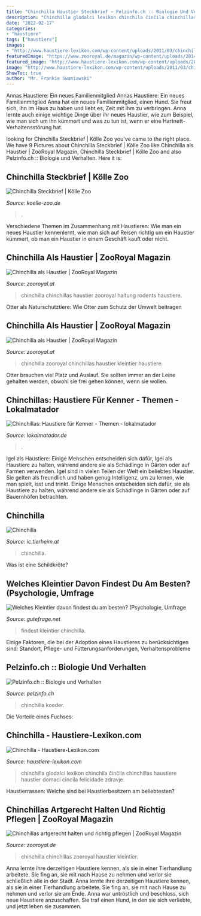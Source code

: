 ```yaml
---
title: "Chinchilla Haustier Steckbrief ~ Pelzinfo.ch :: Biologie Und Verhalten"
description: "Chinchilla glodalci lexikon chinchila činčila chinchillas haustiere haustier domaci cincila felicidade zdravje"
date: "2022-02-17"
categories:
- "haustiere"
tags: ["haustiere"]
images:
- "http://www.haustiere-lexikon.com/wp-content/uploads/2011/03/chinchilla.jpg"
featuredImage: "https://www.zooroyal.de/magazin/wp-content/uploads/2014/11/chinchilla-als-haustier-760x560-310x180.jpg"
featured_image: "http://www.haustiere-lexikon.com/wp-content/uploads/2011/03/chinchilla.jpg"
image: "http://www.haustiere-lexikon.com/wp-content/uploads/2011/03/chinchilla.jpg"
ShowToc: true
author: "Mr. Frankie Swaniawski"
---
```



Annas Haustiere: Ein neues Familienmitglied
Annas Haustiere: Ein neues Familienmitglied
Anna hat ein neues Familienmitglied, einen Hund. Sie freut sich, ihn im Haus zu haben und liebt es, Zeit mit ihm zu verbringen. Anna lernte auch einige wichtige Dinge über ihr neues Haustier, wie zum Beispiel, wie man sich um ihn kümmert und was zu tun ist, wenn er eine Hartnett-Verhaltensstörung hat.

	

		
looking for Chinchilla Steckbrief | Kölle Zoo you've came to the right place. We have 9 Pictures about Chinchilla Steckbrief | Kölle Zoo like Chinchilla als Haustier | ZooRoyal Magazin, Chinchilla Steckbrief | Kölle Zoo and also Pelzinfo.ch :: Biologie und Verhalten. Here it is:
		
    
## Chinchilla Steckbrief | Kölle Zoo

<img loading=lazy src="https://images.koelle-zoo.de/media/image/a2/f6/18/Chinchilla_2rhEprXjaOUFvR.jpg" onerror="this.onerror=null;this.src='https://tse1.mm.bing.net/th?id=OIP.RCR06_XekHRbfn2RiPMfywHaDx&amp;pid=15.1';" alt="Chinchilla Steckbrief | Kölle Zoo">

_Source: koelle-zoo.de_

>. 

	

Verschiedene Themen im Zusammenhang mit Haustieren: Wie man ein neues Haustier kennenlernt, wie man sich auf Reisen richtig um ein Haustier kümmert, ob man ein Haustier in einem Geschäft kauft oder nicht.

    
## Chinchilla Als Haustier | ZooRoyal Magazin

<img loading=lazy src="http://zooroyal.de/magazin/wp-content/uploads/2014/11/chinchilla-760x560.jpg" onerror="this.onerror=null;this.src='https://tse2.mm.bing.net/th?id=OIP.XcCkygKwl6rFLJoCq9IS-AHaFd&amp;pid=15.1';" alt="Chinchilla als Haustier | ZooRoyal Magazin">

_Source: zooroyal.at_

>chinchilla chinchillas haustier zooroyal haltung rodents haustiere. 

	

Otter als Naturschutztiere: Wie Otter zum Schutz der Umwelt beitragen

    
## Chinchilla Als Haustier | ZooRoyal Magazin

<img loading=lazy src="https://www.zooroyal.at/magazin/wp-content/uploads/2014/11/chinchilla-als-haustier-760x560.jpg" onerror="this.onerror=null;this.src='https://tse3.mm.bing.net/th?id=OIP.G8iT3XrMQS3_ct2p6UACIwHaEK&amp;pid=15.1';" alt="Chinchilla als Haustier | ZooRoyal Magazin">

_Source: zooroyal.at_

>chinchilla zooroyal chinchillas haustier kleintier haustiere. 

	

Otter brauchen viel Platz und Auslauf. Sie sollten immer an der Leine gehalten werden, obwohl sie frei gehen können, wenn sie wollen.

    
## Chinchillas: Haustiere Für Kenner - Themen - Lokalmatador

<img loading=lazy src="https://www.lokalmatador.de/fileadmin/user_upload/Lokalmatador/Ratgeber/Ratgeber-Themenartikel/Haustiere/haustiere-chinchilla-zweig.jpg" onerror="this.onerror=null;this.src='https://tse3.mm.bing.net/th?id=OIP.UV7jx8t9mdyFPLr0WIqMQwHaFj&amp;pid=15.1';" alt="Chinchillas: Haustiere für Kenner - Themen - lokalmatador">

_Source: lokalmatador.de_

>. 

	

Igel als Haustiere: Einige Menschen entscheiden sich dafür, Igel als Haustiere zu halten, während andere sie als Schädlinge in Gärten oder auf Farmen verwenden.
Igel sind in vielen Teilen der Welt ein beliebtes Haustier. Sie gelten als freundlich und haben genug Intelligenz, um zu lernen, wie man spielt, isst und trinkt. Einige Menschen entscheiden sich dafür, sie als Haustiere zu halten, während andere sie als Schädlinge in Gärten oder auf Bauernhöfen betrachten.

    
## Chinchilla

<img loading=lazy src="https://ic.tierheim.at/images/content/ratgeber/kleintiere/chinchilla3.jpg" onerror="this.onerror=null;this.src='https://tse2.mm.bing.net/th?id=OIP.CAM7gXzJRo5zvKZOguX3_wAAAA&amp;pid=15.1';" alt="Chinchilla">

_Source: ic.tierheim.at_

>chinchilla. 

	

Was ist eine Schildkröte?

    
## Welches Kleintier Davon Findest Du Am Besten? (Psychologie, Umfrage

<img loading=lazy src="https://images.gutefrage.net/media/fragen/bilder/welches-kleintier-davon-findest-du-am-besten/4_original.jpg?v=1604580960000" onerror="this.onerror=null;this.src='https://tse1.mm.bing.net/th?id=OIP.5PV1Z6xK76W8DkIZXIlUjwHaE8&amp;pid=15.1';" alt="Welches Kleintier davon findest du am besten? (Psychologie, Umfrage">

_Source: gutefrage.net_

>findest kleintier chinchilla. 

	

Einige Faktoren, die bei der Adoption eines Haustieres zu berücksichtigen sind: Standort, Pflege- und Fütterungsanforderungen, Verhaltensprobleme

    
## Pelzinfo.ch :: Biologie Und Verhalten

<img loading=lazy src="http://www.pelzinfo.ch/fileadmin/_migrated/pics/chinchilla_k.jpg" onerror="this.onerror=null;this.src='https://tse3.mm.bing.net/th?id=OIP.VDGpvP7BAOFYVlPLXk9G1wHaE0&amp;pid=15.1';" alt="Pelzinfo.ch :: Biologie und Verhalten">

_Source: pelzinfo.ch_

>chinchilla koeder. 

	

Die Vorteile eines Fuchses:

    
## Chinchilla - Haustiere-Lexikon.com

<img loading=lazy src="http://www.haustiere-lexikon.com/wp-content/uploads/2011/03/chinchilla.jpg" onerror="this.onerror=null;this.src='https://tse2.mm.bing.net/th?id=OIP.fA1hAGzY54_NRge-QAjmvQAAAA&amp;pid=15.1';" alt="Chinchilla - Haustiere-Lexikon.com">

_Source: haustiere-lexikon.com_

>chinchilla glodalci lexikon chinchila činčila chinchillas haustiere haustier domaci cincila felicidade zdravje. 

	

Haustierrassen: Welche sind bei Haustierbesitzern am beliebtesten?

    
## Chinchillas Artgerecht Halten Und Richtig Pflegen | ZooRoyal Magazin

<img loading=lazy src="https://www.zooroyal.de/magazin/wp-content/uploads/2014/11/chinchilla-als-haustier-760x560-310x180.jpg" onerror="this.onerror=null;this.src='https://tse2.mm.bing.net/th?id=OIP.ixGG53g_puFvHu3wWs1AFQAAAA&amp;pid=15.1';" alt="Chinchillas artgerecht halten und richtig pflegen | ZooRoyal Magazin">

_Source: zooroyal.de_

>chinchilla chinchillas zooroyal haustier kleintier. 

	

Anna lernte ihre derzeitigen Haustiere kennen, als sie in einer Tierhandlung arbeitete. Sie fing an, sie mit nach Hause zu nehmen und verlor sie schließlich alle in der Stadt.
Anna lernte ihre derzeitigen Haustiere kennen, als sie in einer Tierhandlung arbeitete. Sie fing an, sie mit nach Hause zu nehmen und verlor sie am Ende. Anna war untröstlich und beschloss, sich neue Haustiere anzuschaffen. Sie traf einen Hund, in den sie sich verliebte, und jetzt leben sie zusammen.

